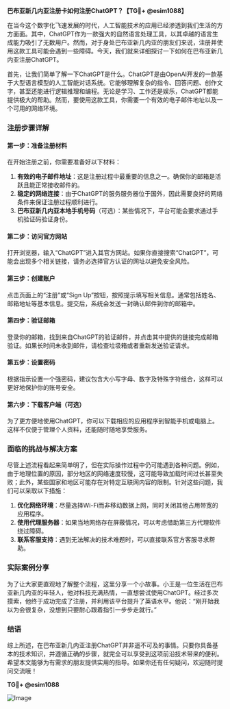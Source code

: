**巴布亚新几内亚注册卡如何注册ChatGPT？【TG💪+ @esim1088】**

在当今这个数字化飞速发展的时代，人工智能技术的应用已经渗透到我们生活的方方面面。其中，ChatGPT作为一款强大的自然语言处理工具，以其卓越的语言生成能力吸引了无数用户。然而，对于身处巴布亚新几内亚的朋友们来说，注册并使用这款工具可能会遇到一些障碍。今天，我们就来详细探讨一下如何在巴布亚新几内亚注册ChatGPT。

首先，让我们简单了解一下ChatGPT是什么。ChatGPT是由OpenAI开发的一款基于大型语言模型的人工智能对话系统。它能够理解复杂的指令、回答问题、创作文字，甚至还能进行逻辑推理和编程。无论是学习、工作还是娱乐，ChatGPT都能提供极大的帮助。然而，要使用这款工具，你需要一个有效的电子邮件地址以及一个可用的网络环境。

### 注册步骤详解

#### 第一步：准备注册材料
在开始注册之前，你需要准备好以下材料：
1. **有效的电子邮件地址**：这是注册过程中最重要的信息之一。确保你的邮箱是活跃且能正常接收邮件的。
2. **稳定的网络连接**：由于ChatGPT的服务服务器位于国外，因此需要良好的网络条件来保证注册过程顺利进行。
3. **巴布亚新几内亚本地手机号码**（可选）：某些情况下，平台可能会要求通过手机验证码验证身份。

#### 第二步：访问官方网站
打开浏览器，输入“ChatGPT”进入其官方网站。如果你直接搜索“ChatGPT”，可能会出现多个相关链接，请务必选择官方认证的网址以避免安全风险。

#### 第三步：创建账户
点击页面上的“注册”或“Sign Up”按钮，按照提示填写相关信息。通常包括姓名、邮箱地址等基本信息。提交后，系统会发送一封确认邮件到你的邮箱中。

#### 第四步：验证邮箱
登录你的邮箱，找到来自ChatGPT的验证邮件，并点击其中提供的链接完成邮箱验证。如果长时间未收到邮件，请检查垃圾箱或者重新发送验证请求。

#### 第五步：设置密码
根据指示设置一个强密码，建议包含大小写字母、数字及特殊字符组合，这样可以更好地保护你的账号安全。

#### 第六步：下载客户端（可选）
为了更方便地使用ChatGPT，你可以下载相应的应用程序到智能手机或电脑上。这样不仅便于管理个人资料，还能随时随地享受服务。

### 面临的挑战与解决方案

尽管上述流程看起来简单明了，但在实际操作过程中仍可能遇到各种问题。例如，由于地理位置的原因，部分地区的网络速度较慢，这可能导致加载时间过长甚至失败；此外，某些国家和地区可能存在对特定互联网内容的限制。针对这些问题，我们可以采取以下措施：

1. **优化网络环境**：尽量选择Wi-Fi而非移动数据上网，同时关闭其他占用带宽的应用程序。
2. **使用代理服务器**：如果当地网络存在屏蔽情况，可以考虑借助第三方代理软件绕过障碍。
3. **联系客服支持**：遇到无法解决的技术难题时，可以直接联系官方客服寻求帮助。

### 实际案例分享

为了让大家更直观地了解整个流程，这里分享一个小故事。小王是一位生活在巴布亚新几内亚的年轻人，他对科技充满热情，一直想尝试使用ChatGPT。经过多次摸索，他终于成功完成了注册，并利用该平台提升了英语水平。他说：“刚开始我以为会很复杂，没想到只要耐心跟着指引一步步走就行。”

### 结语

综上所述，在巴布亚新几内亚注册ChatGPT并非遥不可及的事情。只要你具备基本的技术知识，并遵循正确的步骤，就完全可以享受到这项前沿技术带来的便利。希望本文能够为有需求的朋友提供实用的指导。如果你还有任何疑问，欢迎随时提问交流哦！

**TG💪+ @esim1088**

![Image](https://i.postimg.cc/4NQfJmqS/Snipaste-2025-05-13-00-14-12.png)